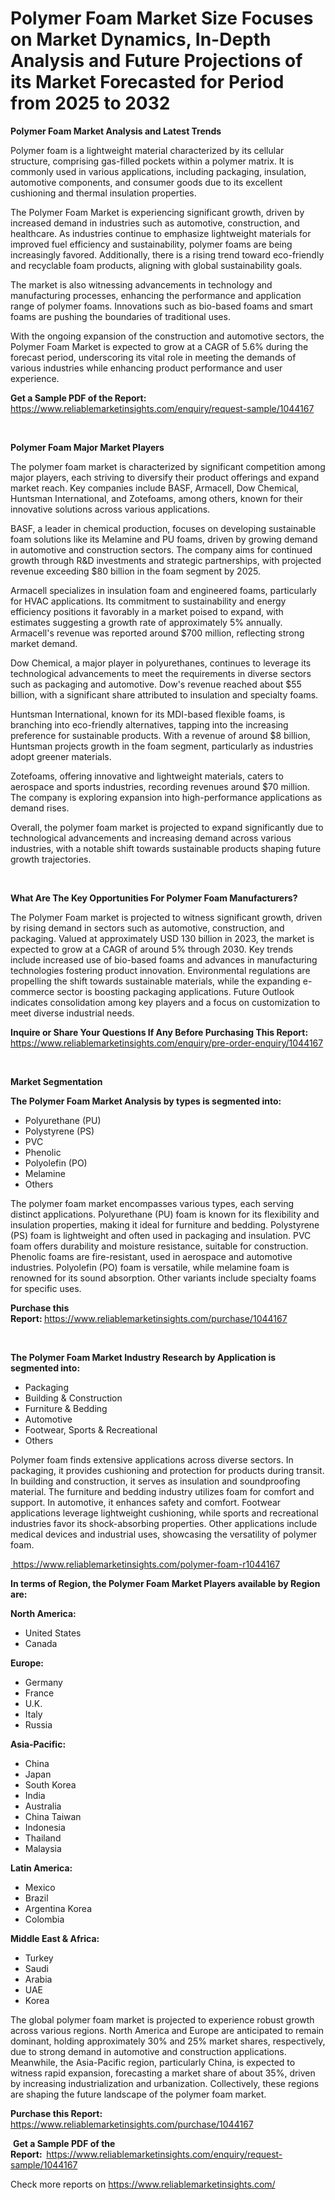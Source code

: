 <p><h1>Polymer Foam Market Size Focuses on Market Dynamics, In-Depth Analysis and Future Projections of its Market Forecasted for Period from 2025 to 2032</h1></p><p><strong>Polymer Foam Market Analysis and Latest Trends</strong></p>
<p><p>Polymer foam is a lightweight material characterized by its cellular structure, comprising gas-filled pockets within a polymer matrix. It is commonly used in various applications, including packaging, insulation, automotive components, and consumer goods due to its excellent cushioning and thermal insulation properties.</p><p>The Polymer Foam Market is experiencing significant growth, driven by increased demand in industries such as automotive, construction, and healthcare. As industries continue to emphasize lightweight materials for improved fuel efficiency and sustainability, polymer foams are being increasingly favored. Additionally, there is a rising trend toward eco-friendly and recyclable foam products, aligning with global sustainability goals.</p><p>The market is also witnessing advancements in technology and manufacturing processes, enhancing the performance and application range of polymer foams. Innovations such as bio-based foams and smart foams are pushing the boundaries of traditional uses. </p><p>With the ongoing expansion of the construction and automotive sectors, the Polymer Foam Market is expected to grow at a CAGR of 5.6% during the forecast period, underscoring its vital role in meeting the demands of various industries while enhancing product performance and user experience.</p></p>
<p><strong>Get a Sample PDF of the Report:&nbsp;</strong> <a href="https://www.reliablemarketinsights.com/enquiry/request-sample/1044167?utm_campaign=1166&utm_medium=2&utm_source=Github&utm_content=ia&utm_term=01042025&utm_id=polymer-foam">https://www.reliablemarketinsights.com/enquiry/request-sample/1044167</a></p>
<p>&nbsp;</p>
<p><strong>Polymer Foam Major Market Players</strong></p>
<p><p>The polymer foam market is characterized by significant competition among major players, each striving to diversify their product offerings and expand market reach. Key companies include BASF, Armacell, Dow Chemical, Huntsman International, and Zotefoams, among others, known for their innovative solutions across various applications.</p><p>BASF, a leader in chemical production, focuses on developing sustainable foam solutions like its Melamine and PU foams, driven by growing demand in automotive and construction sectors. The company aims for continued growth through R&D investments and strategic partnerships, with projected revenue exceeding $80 billion in the foam segment by 2025.</p><p>Armacell specializes in insulation foam and engineered foams, particularly for HVAC applications. Its commitment to sustainability and energy efficiency positions it favorably in a market poised to expand, with estimates suggesting a growth rate of approximately 5% annually. Armacell's revenue was reported around $700 million, reflecting strong market demand.</p><p>Dow Chemical, a major player in polyurethanes, continues to leverage its technological advancements to meet the requirements in diverse sectors such as packaging and automotive. Dow's revenue reached about $55 billion, with a significant share attributed to insulation and specialty foams. </p><p>Huntsman International, known for its MDI-based flexible foams, is branching into eco-friendly alternatives, tapping into the increasing preference for sustainable products. With a revenue of around $8 billion, Huntsman projects growth in the foam segment, particularly as industries adopt greener materials.</p><p>Zotefoams, offering innovative and lightweight materials, caters to aerospace and sports industries, recording revenues around $70 million. The company is exploring expansion into high-performance applications as demand rises.</p><p>Overall, the polymer foam market is projected to expand significantly due to technological advancements and increasing demand across various industries, with a notable shift towards sustainable products shaping future growth trajectories.</p></p>
<p>&nbsp;</p>
<p><strong>What Are The Key Opportunities For Polymer Foam Manufacturers?</strong></p>
<p><p>The Polymer Foam market is projected to witness significant growth, driven by rising demand in sectors such as automotive, construction, and packaging. Valued at approximately USD 130 billion in 2023, the market is expected to grow at a CAGR of around 5% through 2030. Key trends include increased use of bio-based foams and advances in manufacturing technologies fostering product innovation. Environmental regulations are propelling the shift towards sustainable materials, while the expanding e-commerce sector is boosting packaging applications. Future Outlook indicates consolidation among key players and a focus on customization to meet diverse industrial needs.</p></p>
<p><strong>Inquire or Share Your Questions If Any Before Purchasing This Report:</strong> <a href="https://www.reliablemarketinsights.com/enquiry/pre-order-enquiry/1044167?utm_campaign=1166&utm_medium=2&utm_source=Github&utm_content=ia&utm_term=01042025&utm_id=polymer-foam">https://www.reliablemarketinsights.com/enquiry/pre-order-enquiry/1044167</a></p>
<p>&nbsp;</p>
<p><strong>Market Segmentation</strong></p>
<p><strong>The Polymer Foam Market Analysis by types is segmented into:</strong></p>
<p><ul><li>Polyurethane (PU)</li><li>Polystyrene (PS)</li><li>PVC</li><li>Phenolic</li><li>Polyolefin (PO)</li><li>Melamine</li><li>Others</li></ul></p>
<p><p>The polymer foam market encompasses various types, each serving distinct applications. Polyurethane (PU) foam is known for its flexibility and insulation properties, making it ideal for furniture and bedding. Polystyrene (PS) foam is lightweight and often used in packaging and insulation. PVC foam offers durability and moisture resistance, suitable for construction. Phenolic foams are fire-resistant, used in aerospace and automotive industries. Polyolefin (PO) foam is versatile, while melamine foam is renowned for its sound absorption. Other variants include specialty foams for specific uses.</p></p>
<p><strong>Purchase this Report:&nbsp;</strong><a href="https://www.reliablemarketinsights.com/purchase/1044167?utm_campaign=1166&utm_medium=2&utm_source=Github&utm_content=ia&utm_term=01042025&utm_id=polymer-foam">https://www.reliablemarketinsights.com/purchase/1044167</a></p>
<p>&nbsp;</p>
<p><strong>The Polymer Foam Market Industry Research by Application is segmented into:</strong></p>
<p><ul><li>Packaging</li><li>Building & Construction</li><li>Furniture & Bedding</li><li>Automotive</li><li>Footwear, Sports & Recreational</li><li>Others</li></ul></p>
<p><p>Polymer foam finds extensive applications across diverse sectors. In packaging, it provides cushioning and protection for products during transit. In building and construction, it serves as insulation and soundproofing material. The furniture and bedding industry utilizes foam for comfort and support. In automotive, it enhances safety and comfort. Footwear applications leverage lightweight cushioning, while sports and recreational industries favor its shock-absorbing properties. Other applications include medical devices and industrial uses, showcasing the versatility of polymer foam.</p></p>
<p><a href="https://www.reliablemarketinsights.com/polymer-foam-r1044167?utm_campaign=1166&utm_medium=2&utm_source=Github&utm_content=ia&utm_term=01042025&utm_id=polymer-foam">&nbsp;https://www.reliablemarketinsights.com/polymer-foam-r1044167</a></p>
<p><strong>In terms of Region, the Polymer Foam Market Players available by Region are:</strong></p>
<p>
    <p> <strong> North America: </strong>
        <ul>
            <li>United States</li>
            <li>Canada</li>
        </ul>
        </p> 
    <p> <strong> Europe: </strong>
        <ul>
            <li>Germany</li>
            <li>France</li>
            <li>U.K.</li>
            <li>Italy</li>
            <li>Russia</li>
        </ul>
        </p> 
    <p> <strong> Asia-Pacific: </strong>
        <ul>
            <li>China</li>
            <li>Japan</li>
            <li>South Korea</li>
            <li>India</li>
            <li>Australia</li>
            <li>China Taiwan</li>
            <li>Indonesia</li>
            <li>Thailand</li>
            <li>Malaysia</li>
        </ul>
        </p> 
    <p> <strong> Latin America: </strong>
        <ul>
            <li>Mexico</li>
            <li>Brazil</li>
            <li>Argentina Korea</li>
            <li>Colombia</li>
        </ul>
        </p> 
    <p> <strong> Middle East & Africa: </strong>
        <ul>
            <li>Turkey</li>
            <li>Saudi</li>
            <li>Arabia</li>
            <li>UAE</li>
            <li>Korea</li>
        </ul>
    </p>
    </p>
<p><p>The global polymer foam market is projected to experience robust growth across various regions. North America and Europe are anticipated to remain dominant, holding approximately 30% and 25% market shares, respectively, due to strong demand in automotive and construction applications. Meanwhile, the Asia-Pacific region, particularly China, is expected to witness rapid expansion, forecasting a market share of about 35%, driven by increasing industrialization and urbanization. Collectively, these regions are shaping the future landscape of the polymer foam market.</p></p>
<p><strong>Purchase this Report: </strong><a href="https://www.reliablemarketinsights.com/purchase/1044167?utm_campaign=1166&utm_medium=2&utm_source=Github&utm_content=ia&utm_term=01042025&utm_id=polymer-foam">https://www.reliablemarketinsights.com/purchase/1044167</a></p>
<p>&nbsp;<strong>Get a Sample PDF of the Report:&nbsp;&nbsp;</strong><a href="https://www.reliablemarketinsights.com/enquiry/request-sample/1044167?utm_campaign=1166&utm_medium=2&utm_source=Github&utm_content=ia&utm_term=01042025&utm_id=polymer-foam">https://www.reliablemarketinsights.com/enquiry/request-sample/1044167</a></p>
<p><strong></strong></p>
<p>Check more reports on <a href="https://www.reliablemarketinsights.com/?utm_campaign=1166&utm_medium=2&utm_source=Github&utm_content=ia&utm_term=01042025&utm_id=polymer-foam">https://www.reliablemarketinsights.com/</a></p>